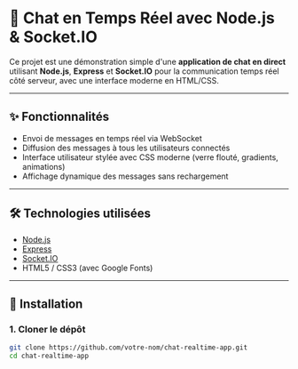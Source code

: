 # 💬 Chat en Temps Réel avec Node.js & Socket.IO

Ce projet est une démonstration simple d'une **application de chat en direct** utilisant **Node.js**, **Express** et **Socket.IO** pour la communication temps réel côté serveur, avec une interface moderne en HTML/CSS.

---

## ✨ Fonctionnalités

- Envoi de messages en temps réel via WebSocket
- Diffusion des messages à tous les utilisateurs connectés
- Interface utilisateur stylée avec CSS moderne (verre flouté, gradients, animations)
- Affichage dynamique des messages sans rechargement

---

## 🛠️ Technologies utilisées

- [Node.js](https://nodejs.org/)
- [Express](https://expressjs.com/)
- [Socket.IO](https://socket.io/)
- HTML5 / CSS3 (avec Google Fonts)

---

## 🚀 Installation

### 1. Cloner le dépôt

```bash
git clone https://github.com/votre-nom/chat-realtime-app.git
cd chat-realtime-app
